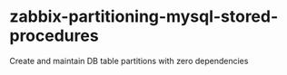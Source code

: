 # zabbix-partitioning-mysql-stored-procedures
 Create and maintain DB table partitions with zero dependencies
